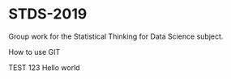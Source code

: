 # STDS-2019
Group work for the Statistical Thinking for Data Science subject.

How to use GIT

TEST 123
Hello world